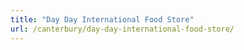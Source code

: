 ```yaml
---
title: "Day Day International Food Store"
url: /canterbury/day-day-international-food-store/
---
```

